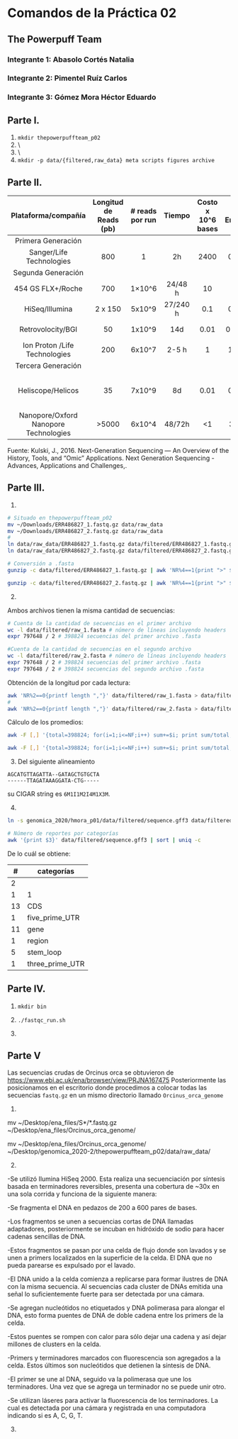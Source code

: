 # Comandos de la Práctica 02
## The Powerpuff Team
### Integrante 1: Abasolo Cortés Natalia
### Integrante 2: Pimentel Ruíz Carlos
### Integrante 3: Gómez Mora Héctor Eduardo

## Parte I.
01. `mkdir thepowerpuffteam_p02`
02.	\
03.	\
04. `mkdir -p data/{filtered,raw_data} meta scripts figures archive`

## Parte II.

|          Plataforma/compañía          	| Longitud de Reads (pb) 	| # reads por run 	|  Tiempo  	| Costo x 10^6 bases 	| % Error 	|                          Química                         	|
|:-------------------------------------:	|:----------------------:	|:---------------:	|:--------:	|:------------------:	|:-------:	|:--------------------------------------------------------:	|
| Primera Generación                    	|                        	|                 	|          	|                    	|         	|                                                          	|
|        Sanger/Life Technologies       	|           800          	|        1        	|    2h    	|        2400        	|   0.3   	|                    Terminador Dideoxi                    	|
| Segunda Generación                    	|                        	|                 	|          	|                    	|         	|                                                          	|
|           454 GS FLX+/Roche           	|           700          	|      1×10^6     	|  24/48 h 	|         10         	|    1    	|                     Pirosecuenciación                    	|
|             HiSeq/Illumina            	|         2 x 150        	|      5x10^9     	| 27/240 h 	|         0.1        	|   0.8   	|                 Terminadores reversibles                 	|
|           Retrovolocity/BGI           	|           50           	|      1x10^9     	|    14d   	|        0.01        	|   0.01  	|                   Nanoesferas/ Ligadura                  	|
|     Ion Proton /Life Technologies     	|           200          	|      6x10^7     	|   2-5 h  	|          1         	|   1.7   	|                   detección de Protones                  	|
| Tercera Generación                    	|                        	|                 	|          	|                    	|         	|                                                          	|
|           Heliscope/Helicos           	|           35           	|      7x10^9     	|    8d    	|        0.01        	|   0.2   	| Secuenciación de molécula sencilla (SMS) en tiempo real. 	|
| Nanopore/Oxford Nanopore Technologies 	|          >5000         	|      6x10^4     	|  48/72h  	|         <1         	|    34   	|                    SMS en Tiempo Real                    	|

Fuente: Kulski, J., 2016. Next-Generation Sequencing — An Overview of the History, Tools, and “Omic” Applications. Next Generation Sequencing - Advances, Applications and Challenges,.

## Parte III.
1.
  ~~~bash
  # Situado en thepowerpuffteam_p02
  mv ~/Downloads/ERR486827_1.fastq.gz data/raw_data
  mv ~/Downloads/ERR486827_2.fastq.gz data/raw_data
  #
  ln data/raw_data/ERR486827_1.fastq.gz data/filtered/ERR486827_1.fastq.gz
  ln data/raw_data/ERR486827_2.fastq.gz data/filtered/ERR486827_2.fastq.gz

  # Conversión a .fasta
  gunzip -c data/filtered/ERR486827_1.fastq.gz | awk 'NR%4==1{print ">" $0} NR%4==2{print}' > data/filtered/raw_1.fasta

  gunzip -c data/filtered/ERR486827_2.fastq.gz | awk 'NR%4==1{print ">" $0} NR%4==2{print}' > data/filtered/raw_2.fasta
  ~~~

2.
Ambos archivos tienen la misma cantidad de secuencias:
  ~~~bash
  # Cuenta de la cantidad de secuencias en el primer archivo
  wc -l data/filtered/raw_1.fasta # número de líneas incluyendo headers
  expr 797648 / 2 # 398824 secuencias del primer archivo .fasta

  #Cuenta de la cantidad de secuencias en el segundo archivo
  wc -l data/filtered/raw_2.fasta # número de líneas incluyendo headers
  expr 797648 / 2 # 398824 secuencias del primer archivo .fasta
  expr 797648 / 2 # 398824 secuencias del segundo archivo .fasta
  ~~~

  Obtención de la longitud por cada lectura:

  ~~~bash
  awk 'NR%2==0{printf length ","}' data/filtered/raw_1.fasta > data/filtered/lengths_1.csv
  #
  awk 'NR%2==0{printf length ","}' data/filtered/raw_2.fasta > data/filtered/lengths_2.csv
  ~~~

  Cálculo de los promedios:
  ~~~bash
  awk -F [,] '{total=398824; for(i=1;i<=NF;i++) sum+=$i; print sum/total; sum=0}' data/filtered/lengths_1.csv

  awk -F [,] '{total=398824; for(i=1;i<=NF;i++) sum+=$i; print sum/total; sum=0}' data/filtered/lengths_2.csv
  ~~~

3. Del siguiente alineamiento

  ~~~
  AGCATGTTAGATTA--GATAGCTGTGCTA
  ------TTAGATAAAGGATA-CTG-----
  ~~~
  su CIGAR string es `6M1I1M2I4M1X3M`.

4.
  ~~~bash
  ln -s genomica_2020/hmora_p01/data/filtered/sequence.gff3 data/filtered/sequence.gff3

  # Número de reportes por categorías
  awk '{print $3}' data/filtered/sequence.gff3 | sort | uniq -c
  ~~~

  De lo cuál se obtiene:

  | #  | categorías      |
  |----|-----------------|
  | 2  |                 |
  | 1  | 1               |
  | 13 | CDS             |
  | 1  | five_prime_UTR  |
  | 11 | gene            |
  | 1  | region          |
  | 5  | stem_loop       |
  | 1  | three_prime_UTR |

## Parte IV.

1. `mkdir bin`

2. `./fastqc_run.sh`

3. 

## Parte V


Las secuencias crudas de Orcinus orca se obtuvieron de https://www.ebi.ac.uk/ena/browser/view/PRJNA167475
Posteriormente las posicionamos en el escritorio donde procedimos a colocar todas las secuencias `fastq.gz` en un mismo directorio llamado `Orcinus_orca_genome`

1.

mv ~/Desktop/ena_files/S*/*.fastq.gz ~/Desktop/ena_files/Orcinus_orca_genome/

mv ~/Desktop/ena_files/Orcinus_orca_genome/ ~/Desktop/genomica_2020-2/thepowerpuffteam_p02/data/raw_data/


2.

-Se utilizó Ilumina HiSeq 2000. Esta realiza una secuenciación por síntesis basada en terminadores reversibles, presenta una cobertura de ~30x en una sola corrida y funciona de la siguiente manera:

-Se fragmenta el DNA en pedazos de 200 a 600 pares de bases.

-Los fragmentos se unen a secuencias cortas de DNA llamadas adaptadores, posteriormente se incuban en hidróxido de sodio para hacer cadenas sencillas de DNA.

-Estos fragmentos se pasan por una celda de flujo donde son lavados y se unen a primers localizados en la superficie de la celda. El DNA que no pueda parearse es expulsado por el lavado.

-El DNA unido a la celda comienza a replicarse para formar ilustres de DNA con la misma secuencia. Al secuencias cada cluster de DNAs emitida una señal lo suficientemente fuerte para ser detectada por una cámara.

-Se agregan nucleótidos no etiquetados y DNA polimerasa para alongar el DNA, esto forma puentes de DNA de doble cadena entre los primers de la celda.

-Estos puentes se rompen con calor para sólo dejar una cadena y así dejar millones de clusters en la celda.

-Primers y terminadores marcados con fluorescencia son agregados a la celda. Estos últimos son nucleótidos que detienen la síntesis de DNA.

-El primer se une al DNA, seguido va la polimerasa que une los terminadores. Una vez que se agrega un terminador no se puede unir otro.

-Se utilizan láseres para activar la fluorescencia de los terminadores. La cual es detectada por una cámara y registrada en una computadora indicando si es A, C, G, T.


3.
